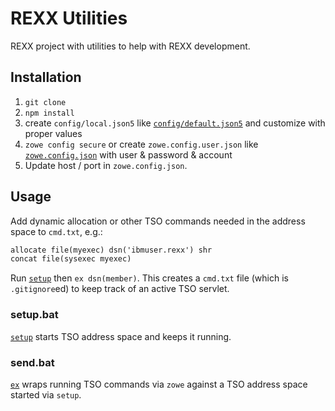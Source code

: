 # REXX Utilities

REXX project with utilities to help with REXX development.

## Installation

1. `git clone`
2. `npm install`
3. create `config/local.json5` like [`config/default.json5`](./config/default.json5) and customize with proper values
4. `zowe config secure` or create `zowe.config.user.json` like [`zowe.config.json`](./zowe.config.json) with user & password & account
5. Update host / port in `zowe.config.json`.

## Usage

Add dynamic allocation or other TSO commands needed in the address space to `cmd.txt`, e.g.:

```txt
allocate file(myexec) dsn('ibmuser.rexx') shr
concat file(sysexec myexec)
```

Run [`setup`](#setup) then `ex dsn(member)`.  This creates a `cmd.txt` file (which is `.gitignore`ed) to keep track of
an active TSO servlet.

### setup.bat

[`setup`](./setup.bat) starts TSO address space and keeps it running.

### send.bat

[`ex`](./ex.bad) wraps running TSO commands via `zowe` against a TSO address space started via `setup`.
